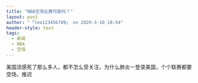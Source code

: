 ```yaml
---
title: "NBA空场比赛可能吗？"
layout: post
author: "「leo123456789」 on 2020-3-10 18:54"
header-style: text
tags:
  - 新闻
  - NBA
  - 空场
---
```


<head></head>
<body>
  美国流感死了那么多人，都不怎么受关注，为什么肺炎一登录美国，个个联赛都要空场，推迟
 <br>
</body>


